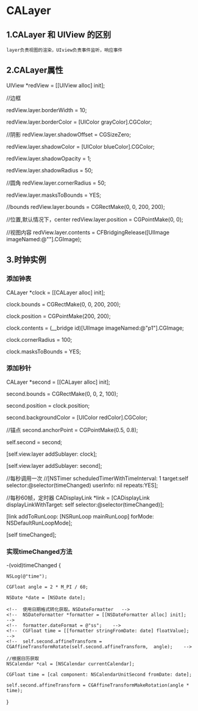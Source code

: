 # CALayer


## 1.CALayer 和 UIView 的区别

    layer负责视图的渲染，UIview负责事件监听，响应事件
    
## 2.CALayer属性

  UIView *redView = [[UIView alloc] init];
  
  //边框
  
  redView.layer.borderWidth = 10;
  
  redView.layer.borderColor = [UIColor grayColor].CGColor;
  
  //阴影
  redView.layer.shadowOffset = CGSizeZero;
  
  redView.layer.shadowColor = [UIColor blueColor].CGColor;
  
  redView.layer.shadowOpacity = 1;
  
  redView.layer.shadowRadius = 50;

  //圆角
  redView.layer.cornerRadius = 50;
  
  redView.layer.masksToBounds = YES;
    
  //bounds
  redView.layer.bounds = CGRectMake(0, 0, 200, 200);
  
  //位置,默认情况下，center
  redView.layer.position = CGPointMake(0, 0);
  
  //视图内容
  redView.layer.contents = CFBridgingRelease([UIImage imageNamed:@""].CGImage);
  
## 3.时钟实例

### 添加钟表
  CALayer *clock = [[CALayer alloc] init];
  
  clock.bounds = CGRectMake(0, 0, 200, 200);
  
  clock.position = CGPointMake(200, 200);

  clock.contents =  (__bridge id)[UIImage imageNamed:@"p1"].CGImage;
  
  clock.cornerRadius = 100;
  
  clock.masksToBounds = YES;
  
### 添加秒针

  CALayer *second = [[CALayer alloc] init];
  
  second.bounds = CGRectMake(0, 0, 2, 100);
  
  second.position = clock.position;
  
  second.backgroundColor = [UIColor redColor].CGColor;
  
  //锚点
  second.anchorPoint = CGPointMake(0.5, 0.8);
  
  self.second = second;
    
  [self.view.layer addSublayer: clock];
  
  [self.view.layer addSublayer: second];
  
  //每秒调用一次
  //[NSTimer scheduledTimerWithTimeInterval: 1 target:self selector:@selector(timeChanged) userInfo: nil repeats:YES];
  
  //每秒60帧，定时器
  CADisplayLink *link = [CADisplayLink displayLinkWithTarget: self selector:@selector(timeChanged)];
  
  [link addToRunLoop: [NSRunLoop mainRunLoop] forMode: NSDefaultRunLoopMode];
  
  [self timeChanged];
  
### 实现timeChanged方法

-(void)timeChanged {

    NSLog(@"time");
    
    CGFloat angle = 2 * M_PI / 60;
    
    NSDate *date = [NSDate date];
    
    <!--  使用日期格式转化获取。NSDateFormatter   -->
    <!--  NSDateFormatter *formatter = [[NSDateFormatter alloc] init];    -->
    <!--  formatter.dateFormat = @"ss";    -->
    <!--  CGFloat time = [[formatter stringFromDate: date] floatValue];    -->
    <!--  self.second.affineTransform = CGAffineTransformRotate(self.second.affineTransform,  angle);    -->
    
    //根据日历获取
    NSCalendar *cal = [NSCalendar currentCalendar];
    
    CGFloat time = [cal component: NSCalendarUnitSecond fromDate: date];
    
    self.second.affineTransform = CGAffineTransformMakeRotation(angle * time);
    
}
